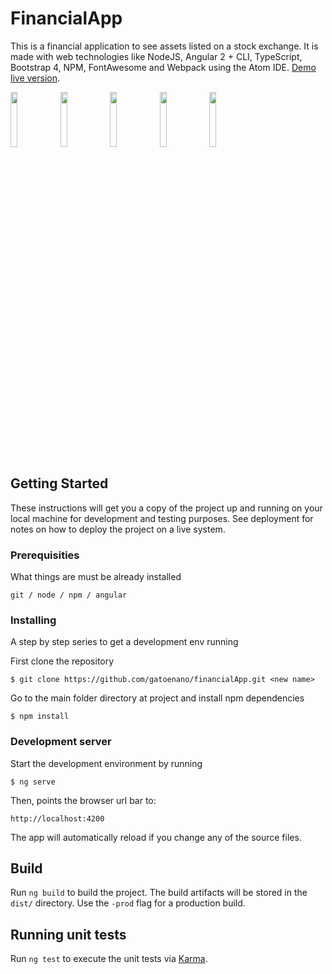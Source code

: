 # FinancialApp
This is a financial application to see assets listed on a stock exchange. It is made with web technologies like NodeJS, Angular 2 + CLI, TypeScript, Bootstrap 4, NPM, FontAwesome and Webpack using the Atom IDE. [Demo live version](http://financial-angular-app.herokuapp.com).

<img src="https://cloud.githubusercontent.com/assets/2183987/25088833/c5b31d34-2379-11e7-94dc-b3812a0d93f2.png" width="15%"></img>
<img src="https://cloud.githubusercontent.com/assets/2183987/25088834/c5b4cd00-2379-11e7-9641-c51ea95ee1a8.png" width="15%"></img>
<img src="https://cloud.githubusercontent.com/assets/2183987/25088836/c5bd32ec-2379-11e7-9f5f-79c8c269c023.png" width="15%"></img>
<img src="https://cloud.githubusercontent.com/assets/2183987/25088832/c5ae0b0a-2379-11e7-9b3e-925873ff419c.png" width="15%"></img>
<img src="https://cloud.githubusercontent.com/assets/2183987/25088835/c5b8506a-2379-11e7-9345-1d049089f886.png" width="15%"></img>


## Getting Started
These instructions will get you a copy of the project up and running on your local machine for development and testing purposes. See deployment for notes on how to deploy the project on a live system.

### Prerequisities
What things are must be already installed

```
git / node / npm / angular
```
### Installing
A step by step series to get a development env running

First clone the repository

```
$ git clone https://github.com/gatoenano/financialApp.git <new name>
```

Go to the main folder directory at project and install npm dependencies

```
$ npm install
```

### Development server
Start the development environment by running

```
$ ng serve
```

Then, points the browser url bar to:

```
http://localhost:4200
```

The app will automatically reload if you change any of the source files.

## Build
Run `ng build` to build the project. The build artifacts will be stored in the `dist/` directory. Use the `-prod` flag for a production build.

## Running unit tests
Run `ng test` to execute the unit tests via [Karma](https://karma-runner.github.io).
